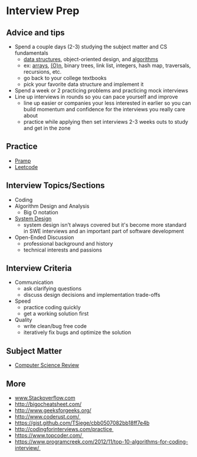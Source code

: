# Interview Prep

## Advice and tips

* Spend a couple days (2-3) studying the subject matter and CS fundamentals
  * [data structures](https://github.com/unboagable/software-engineering-roadmap/blob/master/Computer%20Science%20Review/Notes/Data%20Structures/Data%20Structures.md), object-oriented design, and [algorithms](https://github.com/unboagable/software-engineering-roadmap/blob/master/Computer%20Science%20Review/Notes/Algorithms/Algorithms.md)
  * ex: [arrays](https://github.com/unboagable/software-engineering-roadmap/blob/master/Computer%20Science%20Review/Notes/Primitives/Arrays/Arrays.md), [(O)n](https://www.bigocheatsheet.com/), binary trees, link list, integers, hash map, traversals, recursions, etc.
  * go back to your college textbooks
  * pick your favorite data structure and implement it
* Spend a week or 2 practicing problems and practicing mock interviews
* Line up interviews in rounds so you can pace yourself and improve
  * line up easier or companies your less interested in earlier so you can build momentum and confidence for the interviews you really care about
  * practice while applying then set interviews 2-3 weeks outs to study and get in the zone

## Practice

* [Pramp](https://www.pramp.com/#/)
* [Leetcode](https://leetcode.com/problemset/all/)

## Interview Topics/Sections

* Coding
* Algorithm Design and Analysis
  * Big O notation
* [System Design](https://github.com/checkcheckzz/system-design-interview)
  * system design isn't always covered but it's become more standard in SWE interviews and an important part of software development
* Open-Ended Discussion
  * professional background and history
  * technical interests and passions

## Interview Criteria

* Communication
  * ask clarifying questions
  * discuss design decisions and implementation trade-offs
* Speed
  * practice coding quickly
  * get a working solution first
* Quality
  * write clean/bug free code
  * iteratively fix bugs and optimize the solution
  
## Subject Matter

* [Computer Science Review](https://github.com/unboagable/software-engineering-roadmap/blob/master/Computer%20Science%20Review/Notes/Computer%20Science%20Review.md)

## More

* www.Stackoverflow.com
* http://bigocheatsheet.com/
* http://www.geeksforgeeks.org/
* http://www.coderust.com/ 
* https://gist.github.com/TSiege/cbb0507082bb18ff7e4b
* http://codingforinterviews.com/practice 
* https://www.topcoder.com/ 
* https://www.programcreek.com/2012/11/top-10-algorithms-for-coding-interview/ 
